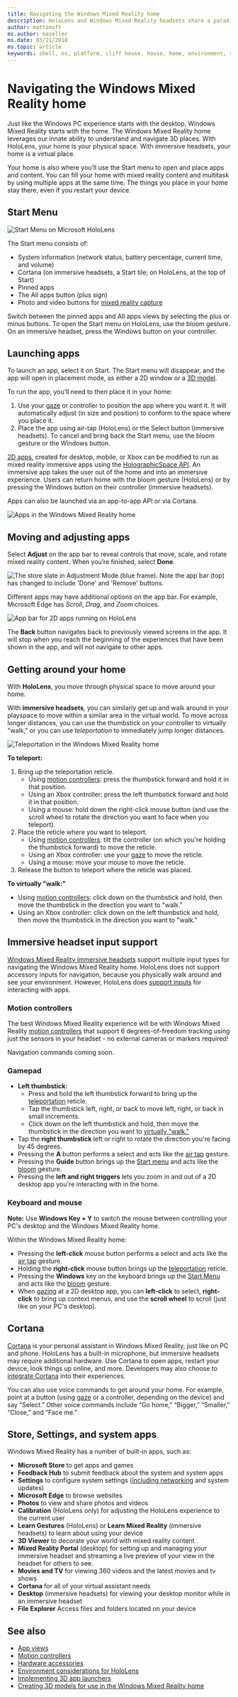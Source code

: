 ```yaml
---
title: Navigating the Windows Mixed Reality home
description: HoloLens and Windows Mixed Reality headsets share a paradigm for launching, placing, and manipulating apps and 3D models in your environment (whether physical or digital). Learn how to navigate the Windows Mixed Reality home on both device types.
author: mattzmsft
ms.author: mazeller
ms.date: 03/21/2018
ms.topic: article
keywords: shell, os, platform, cliff house, house, home, environment, start, start menu, home menu, pins, app, launch apps, place apps, teleport, move, navigate, mixed reality headset, virtual reality headset, what is virtual reality
---
```



# Navigating the Windows Mixed Reality home

Just like the Windows PC experience starts with the desktop, Windows Mixed Reality starts with the home. The Windows Mixed Reality home leverages our innate ability to understand and navigate 3D places. With HoloLens, your home is your physical space. With immersive headsets, your home is a virtual place.

Your home is also where you’ll use the Start menu to open and place apps and content. You can fill your home with mixed reality content and multitask by using multiple apps at the same time. The things you place in your home stay there, even if you restart your device.

## Start Menu

![Start Menu on Microsoft HoloLens](images/start-500px.png)

The Start menu consists of:
* System information (network status, battery percentage, current time, and volume)
* Cortana (on immersive headsets, a Start tile; on HoloLens, at the top of Start)
* Pinned apps
* The All apps button (plus sign)
* Photo and video buttons for [mixed reality capture](../mixed-reality-capture.md)

Switch between the pinned apps and All apps views by selecting the plus or minus buttons. To open the Start menu on HoloLens, use the bloom gesture. On an immersive headset, press the Windows button on your controller.

## Launching apps

To launch an app, select it on Start. The Start menu will disappear, and the app will open in placement mode, as either a 2D window or a [3D model](../distribute/implementing-3d-app-launchers.md).

To run the app, you’ll need to then place it in your home:
1. Use your [gaze](../design/gaze-and-commit.md) or controller to position the app where you want it. It will automatically adjust (in size and position) to conform to the space where you place it.
2. Place the app using air-tap (HoloLens) or the Select button (immersive headsets). To cancel and bring back the Start menu, use the bloom gesture or the Windows button.

[2D apps](../develop/porting-apps/building-2d-apps.md), created for desktop, mobile, or Xbox can be modified to run as mixed reality immersive apps using the [HolographicSpace API](https://msdn.microsoft.com/library/windows/apps/windows.graphics.holographic.holographicspace.aspx). An immersive app takes the user out of the home and into an immersive experience. Users can return home with the bloom gesture (HoloLens) or by pressing the Windows button on their controller (immersive headsets).

Apps can also be launched via an app-to-app API or via Cortana.

![Apps in the Windows Mixed Reality home](images/mixed-reality-home-500px.png)

## Moving and adjusting apps

Select **Adjust** on the app bar to reveal controls that move, scale, and rotate mixed reality content. When you’re finished, select **Done**.

![The store slate in Adjustment Mode (blue frame). Note the app bar (top) has changed to include 'Done' and 'Remove' buttons.](images/adjust-500px.png)

Different apps may have additional options on the app bar. For example, Microsoft Edge has *Scroll*, *Drag*, and *Zoom* choices. 

![App bar for 2D apps running on HoloLens](images/holobar-500px.png)

The **Back** button navigates back to previously viewed screens in the app. It will stop when you reach the beginning of the experiences that have been shown in the app, and will not navigate to other apps.

## Getting around your home

With **HoloLens**, you move through physical space to move around your home.

With **immersive headsets**, you can similarly get up and walk around in your playspace to move within a similar area in the virtual world. To move across longer distances, you can use the thumbstick on your controller to virtually "walk," or you can use *teleportation* to immediately jump longer distances.

![Teleportation in the Windows Mixed Reality home](images/teleportation-500px.png)

**To teleport:**
1. Bring up the teleportation reticle.
   * Using [motion controllers](../design/motion-controllers.md): press the thumbstick forward and hold it in that position.
   * Using an Xbox controller: press the left thumbstick forward and hold it in that position.
   * Using a mouse: hold down the right-click mouse button (and use the scroll wheel to rotate the direction you want to face when you teleport).
2. Place the reticle where you want to teleport.
   * Using [motion controllers](../design/motion-controllers.md): tilt the controller (on which you're holding the thumbstick forward) to move the reticle.
   * Using an Xbox controller: use your [gaze](../design/gaze-and-commit.md) to move the reticle.
   * Using a mouse: move your mouse to move the reticle.
3. Release the button to teleport where the reticle was placed.

**To virtually "walk:"**
* Using [motion controllers](../design/motion-controllers.md): click down on the thumbstick and hold, then move the thumbstick in the direction you want to "walk."
* Using an Xbox controller: click down on the left thumbstick and hold, then move the thumbstick in the direction you want to "walk."

## Immersive headset input support

[Windows Mixed Reality immersive headsets](immersive-headset-hardware-details.md) support multiple input types for navigating the Windows Mixed Reality home. HoloLens does not support accessory inputs for navigation, because you physically walk around and see your environment. However, HoloLens does [support inputs](hardware-accessories.md) for interacting with apps.

### Motion controllers

The best Windows Mixed Reality experience will be with Windows Mixed Reality [motion controllers](../design/motion-controllers.md) that support 6 degrees-of-freedom tracking using just the sensors in your headset - no external cameras or markers required!

Navigation commands coming soon.

### Gamepad
* **Left thumbstick:**
  * Press and hold the left thumbstick forward to bring up the [teleportation](navigating-the-windows-mixed-reality-home.md#getting-around-your-home) reticle.
  * Tap the thumbstick left, right, or back to move left, right, or back in small increments.
  * Click down on the left thumbstick and hold, then move the thumbstick in the direction you want to [virtually "walk."](navigating-the-windows-mixed-reality-home.md#getting-around-your-home)
* Tap the **right thumbstick** left or right to rotate the direction you're facing by 45 degrees.
* Pressing the **A** button performs a select and acts like the [air tap](../design/gaze-and-commit.md#composite-gestures) gesture.
* Pressing the **Guide** button brings up the [Start menu](navigating-the-windows-mixed-reality-home.md#start-menu) and acts like the [bloom](../design/system-gesture.md#bloom) gesture.
* Pressing the **left and right triggers** lets you zoom in and out of a 2D desktop app you're interacting with in the home.

### Keyboard and mouse

**Note:** Use **Windows Key + Y** to switch the mouse between controlling your PC's desktop and the Windows Mixed Reality home.

Within the Windows Mixed Reality home:
* Pressing the **left-click** mouse button performs a select and acts like the [air tap](../design/gaze-and-commit.md#composite-gestures) gesture.
* Holding the **right-click** mouse button brings up the [teleportation](navigating-the-windows-mixed-reality-home.md#getting-around-your-home) reticle.
* Pressing the **Windows** key on the keyboard brings up the [Start Menu](navigating-the-windows-mixed-reality-home.md#start-menu) and acts like the [bloom](../design/system-gesture.md#bloom) gesture.
* When [gazing](../design/gaze-and-commit.md) at a 2D desktop app, you can **left-click** to select, **right-click** to bring up context menus, and use the **scroll wheel** to scroll (just like on your PC's desktop).

## Cortana

[Cortana](../design/voice-input.md#hey-cortana) is your personal assistant in Windows Mixed Reality, just like on PC and phone. HoloLens has a built-in microphone, but immersive headsets may require additional hardware. Use Cortana to open apps, restart your device, look things up online, and more. Developers may also choose to [integrate Cortana](https://dev.windows.com/cortana) into their experiences.

You can also use voice commands to get around your home. For example, point at a button (using [gaze](../design/gaze-and-commit.md) or a controller, depending on the device) and say “Select.” Other voice commands include “Go home,” “Bigger,” “Smaller,” “Close,” and “Face me.”

## Store, Settings, and system apps

Windows Mixed Reality has a number of built-in apps, such as:
* **Microsoft Store** to get apps and games
* **Feedback Hub** to submit feedback about the system and system apps
* **Settings** to configure system settings ([including networking](../connecting-to-wi-fi-on-hololens.md) and system updates)
* **Microsoft Edge** to browse websites
* **Photos** to view and share photos and videos
* **Calibration** (HoloLens only) for adjusting the HoloLens experience to the current user
* **Learn Gestures** (HoloLens) or **Learn Mixed Reality** (immersive headsets) to learn about using your device
* **3D Viewer** to decorate your world with mixed reality content
* **Mixed Reality Portal** (desktop) for setting up and managing your immersive headset and streaming a live preview of your view in the headset for others to see.
* **Movies and TV** for viewing 360 videos and the latest movies and tv shows
* **Cortana** for all of your virtual assistant needs
* **Desktop** (immersive headsets) for viewing your desktop monitor while in an immersive headset
* **File Explorer** Access files and folders located on your device

## See also
* [App views](../design/app-views.md)
* [Motion controllers](../design/motion-controllers.md)
* [Hardware accessories](hardware-accessories.md)
* [Environment considerations for HoloLens](../environment-considerations-for-hololens.md)
* [Implementing 3D app launchers](../distribute/implementing-3d-app-launchers.md)
* [Creating 3D models for use in the Windows Mixed Reality home](../distribute/creating-3d-models-for-use-in-the-windows-mixed-reality-home.md)
